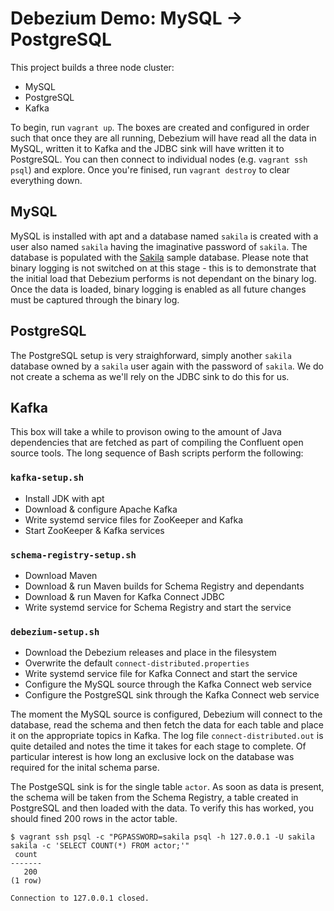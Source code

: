 # Debezium Demo: MySQL -> PostgreSQL

This project builds a three node cluster:

* MySQL
* PostgreSQL
* Kafka

To begin, run `vagrant up`. The boxes are created and configured in order such that once they are all running, Debezium will have read all the data
 in MySQL, written it to Kafka and the JDBC sink will have written it to PostgreSQL. You can then connect to individual nodes (e.g. `vagrant ssh psql`) and explore. Once you're finised, run `vagrant destroy` to clear everything down.

## MySQL

MySQL is installed with apt and a database named `sakila` is created with a user also named `sakila` having the imaginative password of `sakila`. The database is populated with the [Sakila](https://dev.mysql.com/doc/sakila/en/) sample database. Please note that binary logging is not switched on at this stage - this is to demonstrate that the initial load that Debezium performs is not dependant on the binary log. Once the data is loaded, binary logging is enabled as all future changes must be captured through the binary log.

## PostgreSQL

The PostgreSQL setup is very straighforward, simply another `sakila` database owned by a `sakila` user again with the password of `sakila`. We do not create a schema as we'll rely on the JDBC sink to do this for us.

## Kafka

This box will take a while to provison owing to the amount of Java dependencies that are fetched as part of compiling the Confluent open source tools. The long sequence of Bash scripts perform the following:

### `kafka-setup.sh`

* Install JDK with apt
* Download & configure Apache Kafka
* Write systemd service files for ZooKeeper and Kafka
* Start ZooKeeper & Kafka services

### `schema-registry-setup.sh`

* Download Maven
* Download & run Maven builds for Schema Registry and dependants
* Download & run Maven for Kafka Connect JDBC
* Write systemd service for Schema Registry and start the service

### `debezium-setup.sh`

* Download the Debezium releases and place in the filesystem
* Overwrite the default `connect-distributed.properties`
* Write systemd service file for Kafka Connect and start the service
* Configure the MySQL source through the Kafka Connect web service
* Configure the PostgreSQL sink through the Kafka Connect web service

The moment the MySQL source is configured, Debezium will connect to the database, read the schema and then fetch the data for each table and place it on the appropriate topics in Kafka. The log file `connect-distributed.out` is quite detailed and notes the time it takes for each stage to complete. Of particular interest is how long an exclusive lock on the database was required for the inital schema parse.

The PostgeSQL sink is for the single table `actor`. As soon as data is present, the schema will be taken from the Schema Registry, a table created in PostgreSQL and then loaded with the data. To verify this has worked, you should fined 200 rows in the actor table.

```
$ vagrant ssh psql -c "PGPASSWORD=sakila psql -h 127.0.0.1 -U sakila sakila -c 'SELECT COUNT(*) FROM actor;'"
 count
-------
   200
(1 row)

Connection to 127.0.0.1 closed.
```
